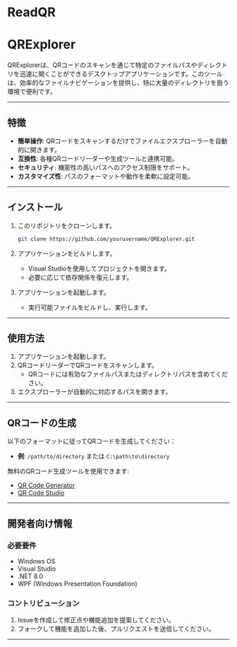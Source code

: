 # ReadQR

# QRExplorer

QRExplorerは、QRコードのスキャンを通じて特定のファイルパスやディレクトリを迅速に開くことができるデスクトップアプリケーションです。このツールは、効率的なファイルナビゲーションを提供し、特に大量のディレクトリを扱う環境で便利です。

---

## 特徴
- **簡単操作**: QRコードをスキャンするだけでファイルエクスプローラーを自動的に開きます。
- **互換性**: 各種QRコードリーダーや生成ツールと連携可能。
- **セキュリティ**: 機密性の高いパスへのアクセス制限をサポート。
- **カスタマイズ性**: パスのフォーマットや動作を柔軟に設定可能。

---

## インストール

1. このリポジトリをクローンします。
   ```bash
   git clone https://github.com/yourusername/QRExplorer.git
   ```

2. アプリケーションをビルドします。
   - Visual Studioを使用してプロジェクトを開きます。
   - 必要に応じて依存関係を復元します。

3. アプリケーションを起動します。
   - 実行可能ファイルをビルドし、実行します。

---

## 使用方法

1. アプリケーションを起動します。
2. QRコードリーダーでQRコードをスキャンします。
   - QRコードには有効なファイルパスまたはディレクトリパスを含めてください。
3. エクスプローラーが自動的に対応するパスを開きます。

---

## QRコードの生成
以下のフォーマットに従ってQRコードを生成してください：

- **例**: `/path/to/directory` または `C:\path\to\directory`

無料のQRコード生成ツールを使用できます:
- [QR Code Generator](https://www.qr-code-generator.com/)
- [QR Code Studio](https://qrcode.tec-it.com/ja)

---

## 開発者向け情報

### 必要要件
- Windows OS
- Visual Studio
- .NET 8.0
- WPF (Windows Presentation Foundation)

### コントリビューション
1. Issueを作成して修正点や機能追加を提案してください。
2. フォークして機能を追加した後、プルリクエストを送信してください。

---
